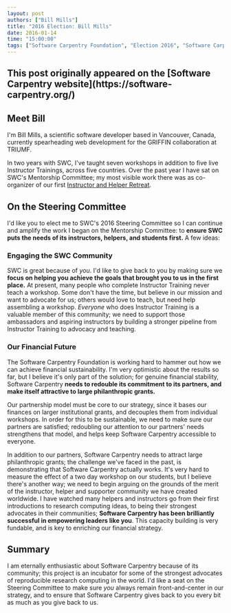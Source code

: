 ```yaml
---
layout: post
authors: ["Bill Mills"]
title: "2016 Election: Bill Mills"
date: 2016-01-14
time: "15:00:00"
tags: ["Software Carpentry Foundation", "Election 2016", "Software Carpentry"]
---
```


<h2>This post originally appeared on the [Software Carpentry website](https://software-carpentry.org/)</h2>

## Meet Bill

I'm Bill Mills, a scientific software developer based in Vancouver, Canada, currently spearheading web development for the GRIFFIN collaboration at TRIUMF.

In two years with SWC, I've taught seven workshops in addition to five live Instructor Trainings, across five countries. Over the past year I have sat on SWC's Mentorship Committee; my most visible work there was as co-organizer of our first [Instructor and Helper Retreat](http://swcarpentry.github.io/instructor-retreat-2015/).

## On the Steering Committee

I'd like you to elect me to SWC's 2016 Steering Committee so I can continue and amplify the work I began on the Mentorship Committee: to **ensure SWC puts the needs of its instructors, helpers, and students first.** A few ideas:

### Engaging the SWC Community

SWC is great because of *you*. I'd like to give back to you by making sure we **focus on helping you achieve the goals that brought you to us in the first place.** At present, many people who complete Instructor Training never teach a workshop. Some don't have the time, but believe in our mission and want to advocate for us; others would love to teach, but need help assembling a workshop. *Everyone* who does Instructor Training is a valuable member of this community; we need to support those ambassadors and aspiring instructors by building a stronger pipeline from Instructor Training to advocacy and teaching.

### Our Financial Future

The Software Carpentry Foundation is working hard to hammer out how we can achieve financial sustainability. I'm very optimistic about the results so far, but I believe it's only part of the solution; for genuine financial stability, Software Carpentry **needs to redouble its commitment to its partners, and make itself attractive to large philanthropic grants.**

Our partnership model must be core to our strategy, since it bases our finances on larger institutional grants, and decouples them from individual workshops. In order for this to be sustainable, we need to make sure our partners are satisfied; redoubling our attention to our partners' needs strengthens that model, and helps keep Software Carpentry accessible to everyone.

In addition to our partners, Software Carpentry needs to attract large philanthropic grants; the challenge we've faced in the past, is demonstrating that Software Carpentry actually works. It's very hard to measure the effect of a two day workshop on our students, but I believe there's another way; we need to begin arguing on the grounds of the merit of the instructor, helper and supporter community we have created worldwide. I have watched many helpers and instructors go from their first introductions to research computing ideas, to being their strongest advocates in their communities; **Software Carpentry has been brilliantly successful in empowering leaders like you**. This capacity building is very fundable, and is key to enriching our financial strategy.

## Summary

I am eternally enthusiastic about Software Carpentry because of its community; this project is an incubator for some of the strongest advocates of reproducible research computing in the world. I'd like a seat on the Steering Committee to make sure *you* always remain front-and-center in our strategy, and to ensure that Software Carpentry gives back to you every bit as much as you give back to us.